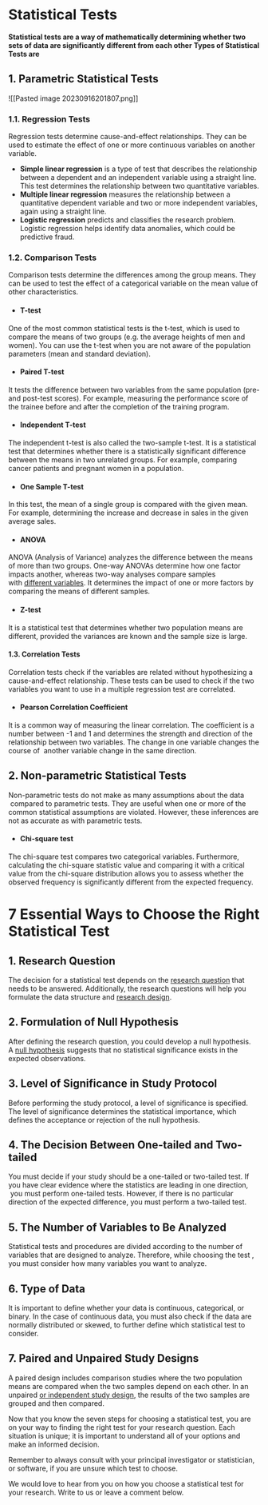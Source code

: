 # Statistical Tests
**Statistical tests are a way of mathematically determining whether two sets of data are significantly different from each other**
**Types of Statistical Tests are**
## 1. Parametric Statistical Tests
![[Pasted image 20230916201807.png]]
### 1.1. Regression Tests

Regression tests determine cause-and-effect relationships. They can be used to estimate the effect of one or more continuous variables on another variable.

- **Simple linear regression** is a type of test that describes the relationship between a dependent and an independent variable using a straight line. This test determines the relationship between two quantitative variables.
- **Multiple linear regression** measures the relationship between a quantitative dependent variable and two or more independent variables, again using a straight line.
- **Logistic regression** predicts and classifies the research problem. Logistic regression helps identify data anomalies, which could be predictive fraud.
### 1.2. Comparison Tests

Comparison tests determine the differences among the group means. They can be used to test the effect of a categorical variable on the mean value of other characteristics.

- #### T-test
    

One of the most common statistical tests is the t-test, which is used to compare the means of two groups (e.g. the average heights of men and women). You can use the t-test when you are not aware of the population parameters (mean and standard deviation).

- #### Paired T-test
    

It tests the difference between two variables from the same population (pre-and post-test scores). For example, measuring the performance score of the trainee before and after the completion of the training program.

- #### Independent T-test
    

The independent t-test is also called the two-sample t-test. It is a statistical test that determines whether there is a statistically significant difference between the means in two unrelated groups. For example, comparing cancer patients and pregnant women in a population.

- #### One Sample T-test
    

In this test, the mean of a single group is compared with the given mean. For example, determining the increase and decrease in sales in the given average sales.
- #### ANOVA
    

ANOVA (Analysis of Variance) analyzes the difference between the means of more than two groups. One-way ANOVAs determine how one factor impacts another, whereas two-way analyses compare samples with [different variables](https://www.enago.com/academy/explanatory-response-variable-statistics/). It determines the impact of one or more factors by comparing the means of different samples.


- #### Z-test
    

It is a statistical test that determines whether two population means are different, provided the variances are known and the sample size is large.
#### 1.3. Correlation Tests

Correlation tests check if the variables are related without hypothesizing a cause-and-effect relationship. These tests can be used to check if the two variables you want to use in a multiple regression test are correlated.

- #### Pearson Correlation Coefficient
    

It is a common way of measuring the linear correlation. The coefficient is a number between -1 and 1 and determines the strength and direction of the relationship between two variables. The change in one variable changes the course of  another variable change in the same direction.
## 2. Non-parametric Statistical Tests
Non-parametric tests do not make as many assumptions about the data  compared to parametric tests. They are useful when one or more of the common statistical assumptions are violated. However, these inferences are not as accurate as with parametric tests.
- #### Chi-square test
    

The chi-square test compares two categorical variables. Furthermore, calculating the chi-square statistic value and comparing it with a critical value from the chi-square distribution allows you to assess whether the observed frequency is significantly different from the expected frequency.

# 7 Essential Ways to Choose the Right Statistical Test
## 1. Research Question

The decision for a statistical test depends on the [research question](https://www.enago.com/academy/how-to-develop-good-research-question-types-examples/) that needs to be answered. Additionally, the research questions will help you formulate the data structure and [research design](https://www.enago.com/academy/experimental-research-design/).

## 2. Formulation of Null Hypothesis

After defining the research question, you could develop a null hypothesis. A [null hypothesis](https://www.enago.com/academy/what-is-null-hypothesis-what-is-its-importance-in-research/) suggests that no statistical significance exists in the expected observations.

## 3. Level of Significance in Study Protocol

Before performing the study protocol, a level of significance is specified. The level of significance determines the statistical importance, which defines the acceptance or rejection of the null hypothesis.

## 4. The Decision Between One-tailed and Two-tailed

You must decide if your study should be a one-tailed or two-tailed test. If you have clear evidence where the statistics are leading in one direction,  you must perform one-tailed tests. However, if there is no particular direction of the expected difference, you must perform a two-tailed test.

## 5. The Number of Variables to Be Analyzed

Statistical tests and procedures are divided according to the number of variables that are designed to analyze. Therefore, while choosing the test , you must consider how many variables you want to analyze.

## 6. Type of Data

It is important to define whether your data is continuous, categorical, or binary. In the case of continuous data, you must also check if the data are normally distributed or skewed, to further define which statistical test to consider.

## 7. Paired and Unpaired Study Designs

A paired design includes comparison studies where the two population means are compared when the two samples depend on each other. In an unpaired [or independent study design](https://www.ncbi.nlm.nih.gov/pmc/articles/PMC2996580/#:~:text=A%20statistical%20test%20is%20used,design%20is%20paired%20(dependent)), the results of the two samples are grouped and then compared.

Now that you know the seven steps for choosing a statistical test, you are on your way to finding the right test for your research question. Each situation is unique; it is important to understand all of your options and make an informed decision.

Remember to always consult with your principal investigator or statistician, or software, if you are unsure which test to choose.

We would love to hear from you on how you choose a statistical test for your research. Write to us or leave a comment below.